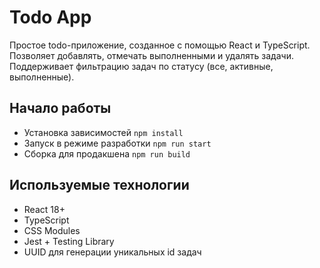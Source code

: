 # Todo App
Простое todo-приложение, созданное с помощью React и TypeScript. Позволяет добавлять, отмечать выполненными и удалять задачи. Поддерживает фильтрацию задач по статусу (все, активные, выполненные).

## Начало работы
- Установка зависимостей
```npm install```
- Запуск в режиме разработки
```npm run start```
- Сборка для продакшена
```npm run build```

## Используемые технологии
- React 18+
- TypeScript
- CSS Modules
- Jest + Testing Library
- UUID для генерации уникальных id задач

